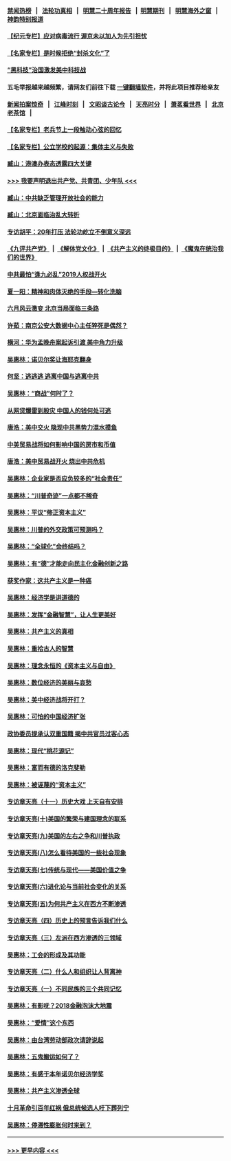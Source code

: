 #### [禁闻热榜](热点新闻.md?=0)  &nbsp;&nbsp;|&nbsp;&nbsp; [法轮功真相](https://github.com/gfw-breaker/truth/blob/master/README.md?=0) &nbsp;&nbsp;|&nbsp;&nbsp; [明慧二十周年报告](https://github.com/gfw-breaker/mh-reports/blob/master/README.md?=0) &nbsp;&nbsp;|&nbsp;&nbsp;[明慧期刊](https://github.com/gfw-breaker/mh-qikan) &nbsp;&nbsp;|&nbsp;&nbsp; [明慧海外之窗](https://github.com/gfw-breaker/mh-news/blob/master/README.md?=0) &nbsp;&nbsp;|&nbsp;&nbsp; [神韵特别报道](https://github.com/gfw-breaker/mh-news/blob/master/shenyun.md?=0)
#### [【纪元专栏】应对病毒流行 渥京未以加人为先引担忧](../pages/nsc423/n11875714.md?t=03101602) 
#### [【名家专栏】是时候拒绝“封杀文化”了](../pages/nsc423/n11814093.md?t=03101602) 
#### [“黑科技”治国激发美中科技战](../pages/nsc423/n11638056.md?t=03101602) 
#### 五毛举报越来越频繁，请网友们前往下载 [一键翻墙软件](https://github.com/gfw-breaker/ssr-accounts)，并将此项目推荐给亲友
#### [新闻拍案惊奇](https://github.com/gfw-breaker/banned-news/blob/master/pages/link4.md) &nbsp;&nbsp;|&nbsp;&nbsp; [江峰时刻](https://github.com/gfw-breaker/banned-news/blob/master/pages/link4.md) &nbsp;&nbsp;|&nbsp;&nbsp; [文昭谈古论今](https://github.com/gfw-breaker/banned-news/blob/master/pages/link4.md) &nbsp;&nbsp;|&nbsp;&nbsp; [天亮时分](https://github.com/gfw-breaker/banned-news/blob/master/pages/link4.md) &nbsp;&nbsp;|&nbsp;&nbsp; [萧茗看世界](https://github.com/gfw-breaker/banned-news/blob/master/pages/link4.md) &nbsp;&nbsp;|&nbsp;&nbsp; [北京老茶馆](https://github.com/gfw-breaker/banned-news/blob/master/pages/link4.md) &nbsp;&nbsp;|&nbsp;&nbsp; 
#### [【名家专栏】老兵节上一段触动心弦的回忆](../pages/nsc423/n11646016.md?t=03101602) 
#### [【名家专栏】公立学校的起源：集体主义与失败](../pages/nsc423/n11601833.md?t=03101602) 
#### [臧山：港澳办表态透露四大关键](../pages/nsc423/n11421628.md?t=03101602) 
#### [>>> 我要声明退出共产党、共青团、少年队 <<<](https://github.com/begood0513/goodnews/blob/master/quit/letter.md) 
#### [臧山：中共缺乏管理开放社会的能力](../pages/nsc423/n11407457.md?t=03101602) 
#### [臧山：北京面临治乱大转折](../pages/nsc423/n11406895.md?t=03101602) 
#### [专访胡平：20年打压 法轮功屹立不倒意义深远](../pages/nsc423/n11398800.md?t=03101602) 
#### [《九评共产党》](https://github.com/begood0513/9ping.md/blob/master/README.md) &nbsp;|&nbsp; [《解体党文化》](../../../../jtdwh.md/blob/master/README.md)  &nbsp;|&nbsp; [《共产主义的终极目的》](../../../../gczydzjmd.md/blob/master/README.md) &nbsp;|&nbsp; [《魔鬼在统治我们的世界》](../../../../mgztzwmdsj.md/blob/master/README.md) 
#### [中共最怕“逢九必乱”2019人权战开火](../pages/nsc423/n11385248.md?t=03101602) 
#### [夏一阳：精神和肉体灭绝的手段—转化洗脑](../pages/nsc423/n11368250.md?t=03101602) 
#### [六月风云激变 北京当局面临三条路](../pages/nsc423/n11313668.md?t=03101602) 
#### [许茹：南京公安大数据中心主任猝死是偶然？](../pages/nsc423/n11064744.md?t=03101602) 
#### [横河：华为孟晚舟案起诉引渡 美中角力升级](../pages/nsc423/n11027230.md?t=03101602) 
#### [吴惠林：诺贝尔奖让海耶克翻身](../pages/nsc423/n10890049.md?t=03101602) 
#### [何坚：逃逃逃 逃离中国与逃离中共](../pages/nsc423/n10592891.md?t=03101602) 
#### [吴惠林：“商战”何时了？](../pages/nsc423/n10573558.md?t=03101602) 
#### [从网贷爆雷到股灾 中国人的钱何处可逃](../pages/nsc423/n10572800.md?t=03101602) 
#### [唐浩：美中交火 隐现中共黑势力混水摸鱼](../pages/nsc423/n10544040.md?t=03101602) 
#### [中美贸易战将如何影响中国的房市和币值](../pages/nsc423/n10543697.md?t=03101602) 
#### [唐浩：美中贸易战开火 烧出中共危机](../pages/nsc423/n10540126.md?t=03101602) 
#### [吴惠林：企业家是否应负较多的“社会责任”](../pages/nsc423/n10535022.md?t=03101602) 
#### [吴惠林：“川普奇迹”一点都不稀奇](../pages/nsc423/n10512808.md?t=03101602) 
#### [吴惠林：平议“修正资本主义”](../pages/nsc423/n10495724.md?t=03101602) 
#### [吴惠林：川普的外交政策可预测吗？](../pages/nsc423/n10462387.md?t=03101602) 
#### [吴惠林：“全球化”会终结吗？](../pages/nsc423/n10452838.md?t=03101602) 
#### [吴惠林：有“德”才能走向民主化金融创新之路](../pages/nsc423/n10432292.md?t=03101602) 
#### [获奖作家：这共产主义是一种癌](../pages/nsc423/n10431541.md?t=03101602) 
#### [吴惠林：经济学是讲道德的](../pages/nsc423/n10398014.md?t=03101602) 
#### [吴惠林：发挥“金融智慧”，让人生更美好](../pages/nsc423/n10375019.md?t=03101602) 
#### [吴惠林：共产主义的真相](../pages/nsc423/n10351394.md?t=03101602) 
#### [吴惠林：重拾古人的智慧](../pages/nsc423/n10337691.md?t=03101602) 
#### [吴惠林：理念永恒的《资本主义与自由》](../pages/nsc423/n10316274.md?t=03101602) 
#### [吴惠林：数位经济的美丽与哀愁](../pages/nsc423/n10292946.md?t=03101602) 
#### [吴惠林：美中经济战将开打？](../pages/nsc423/n10258825.md?t=03101602) 
#### [吴惠林：可怕的中国经济扩张](../pages/nsc423/n10219147.md?t=03101602) 
#### [政协委员提承认双重国籍 揭中共官员过客心态](../pages/nsc423/n10208809.md?t=03101602) 
#### [吴惠林：现代“桃花源记”](../pages/nsc423/n10185234.md?t=03101602) 
#### [吴惠林：富而有德的洛克斐勒](../pages/nsc423/n10142264.md?t=03101602) 
#### [吴惠林：被诬蔑的“资本主义”](../pages/nsc423/n10124816.md?t=03101602) 
#### [专访章天亮（十一）历史大戏 上天自有安排](../pages/nsc423/n10094905.md?t=03101602) 
#### [专访章天亮(十)美国的繁荣与建国理念的联系](../pages/nsc423/n10094899.md?t=03101602) 
#### [专访章天亮(九)美国的左右之争和川普执政](../pages/nsc423/n10094889.md?t=03101602) 
#### [专访章天亮(八)怎么看待美国的一些社会现象](../pages/nsc423/n10094857.md?t=03101602) 
#### [专访章天亮(七)传统与现代——美国价值之争](../pages/nsc423/n10093140.md?t=03101602) 
#### [专访章天亮(六)进化论与当前社会变化的关系](../pages/nsc423/n10092036.md?t=03101602) 
#### [专访章天亮(五)为何共产主义在西方不断渗透](../pages/nsc423/n10083620.md?t=03101602) 
#### [专访章天亮（四）历史上的预言告诉我们什么](../pages/nsc423/n10083606.md?t=03101602) 
#### [专访章天亮（三）左派在西方渗透的三领域](../pages/nsc423/n10081115.md?t=03101602) 
#### [吴惠林：工会的形成及其功能](../pages/nsc423/n10080633.md?t=03101602) 
#### [专访章天亮（二）什么人和组织让人背离神](../pages/nsc423/n10076637.md?t=03101602) 
#### [专访章天亮（一）不同民族的三个共同记忆](../pages/nsc423/n10074188.md?t=03101602) 
#### [吴惠林：有影呒？2018金融泡沫大地震](../pages/nsc423/n10040534.md?t=03101602) 
#### [吴惠林：“爱情”这个东西](../pages/nsc423/n10019423.md?t=03101602) 
#### [吴惠林：由台湾劳动部政次请辞说起](../pages/nsc423/n9979679.md?t=03101602) 
#### [吴惠林：五鬼搬运如何了？](../pages/nsc423/n9925338.md?t=03101602) 
#### [吴惠林：有感于本年诺贝尔经济学奖](../pages/nsc423/n9871883.md?t=03101602) 
#### [吴惠林：共产主义渗透全球](../pages/nsc423/n9812748.md?t=03101602) 
#### [十月革命引百年红祸 俄总统候选人吁下葬列宁](../pages/nsc423/n9810182.md?t=03101602) 
#### [吴惠林：停滞性膨胀何时来到？](../pages/nsc423/n9764136.md?t=03101602) 

----
#### [ >>> 更早内容 <<< ](../indexes/nsc423-earlier.md)
